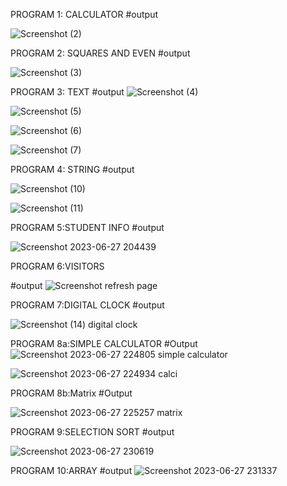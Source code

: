 PROGRAM 1: CALCULATOR
#output


![Screenshot (2)](https://github.com/AchyutaMundargi/Web-Technology/assets/136096584/62108779-7129-49cf-bdfa-3fd03f0b40b7)


PROGRAM 2: SQUARES AND EVEN
#output

![Screenshot (3)](https://github.com/AchyutaMundargi/Web-Technology/assets/136096584/c4eb260a-e28b-492c-b43e-8e8f9353a48a)

PROGRAM 3: TEXT
#output
![Screenshot (4)](https://github.com/AchyutaMundargi/Web-Technology/assets/136096584/504ab4b0-4471-46ce-8e17-ed388f44a2ad)


![Screenshot (5)](https://github.com/AchyutaMundargi/Web-Technology/assets/136096584/56b6fdf5-75b5-4ab9-bc3d-062ab239fa1b)

![Screenshot (6)](https://github.com/AchyutaMundargi/Web-Technology/assets/136096584/473abd30-2d37-4677-825b-afcef1fbc401)


![Screenshot (7)](https://github.com/AchyutaMundargi/Web-Technology/assets/136096584/3cd45518-38b8-46c0-9682-3e0bdc3aeb3c)

PROGRAM 4: STRING
#output















![Screenshot (10)](https://github.com/AchyutaMundargi/Web-Technology/assets/136096584/310afbef-6f0d-4367-bf08-b2a15241faf3)


![Screenshot (11)](https://github.com/AchyutaMundargi/Web-Technology/assets/136096584/2e058750-9b07-4633-9536-ddea095f5e54)




PROGRAM 5:STUDENT INFO
#output

![Screenshot 2023-06-27 204439](https://github.com/AchyutaMundargi/Web-Technology/assets/136096584/3c6ffa5a-b4a1-489b-99c5-4c6b1a1b562f)


PROGRAM 6:VISITORS

#output
![Screenshot  refresh page](https://github.com/AchyutaMundargi/Web-Technology/assets/136096584/33ff727b-24be-470b-a0d4-e2e7bd167a16)



PROGRAM 7:DIGITAL CLOCK
#output

![Screenshot (14) digital clock](https://github.com/AchyutaMundargi/Web-Technology/assets/136096584/3fd411c1-c8d3-48b4-8132-33cd92f6bf55)


PROGRAM 8a:SIMPLE CALCULATOR
#Output
![Screenshot 2023-06-27 224805 simple calculator](https://github.com/AchyutaMundargi/Web-Technology/assets/136096584/1992ecf1-84d2-4426-bbae-8390907680ef)




![Screenshot 2023-06-27 224934 calci](https://github.com/AchyutaMundargi/Web-Technology/assets/136096584/540fac38-8ee0-46f5-877d-3df8151e5049)

PROGRAM 8b:Matrix
#Output

![Screenshot 2023-06-27 225257 matrix](https://github.com/AchyutaMundargi/Web-Technology/assets/136096584/2853d21c-a58f-436f-99e2-3323aa294003)

PROGRAM 9:SELECTION SORT
#output

![Screenshot 2023-06-27 230619](https://github.com/AchyutaMundargi/Web-Technology/assets/136096584/6406c314-c51e-4a91-a220-86e7df7032d5)

PROGRAM 10:ARRAY
#output
![Screenshot 2023-06-27 231337](https://github.com/AchyutaMundargi/Web-Technology/assets/136096584/fa5c1429-2a8e-4166-9e85-faf9c148e9dd)













